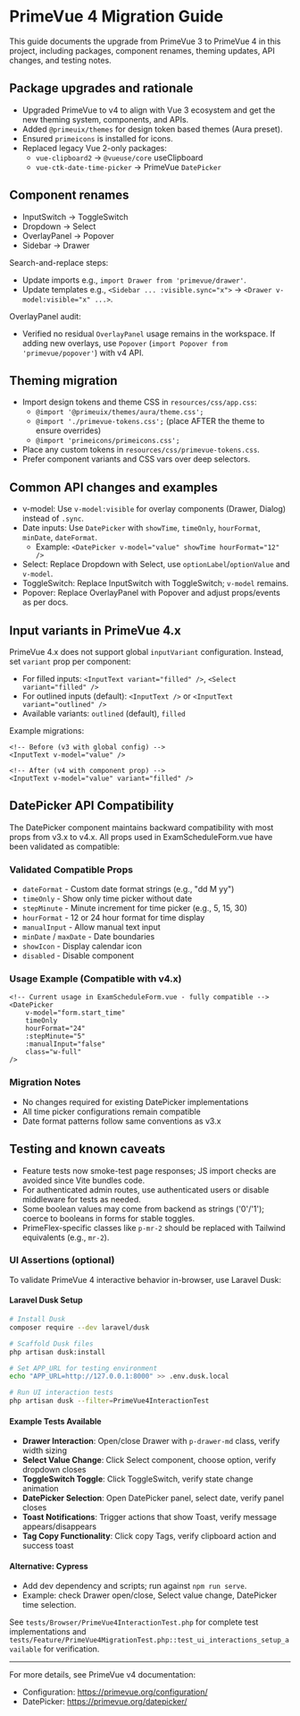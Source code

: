 # PrimeVue 4 Migration Guide

This guide documents the upgrade from PrimeVue 3 to PrimeVue 4 in this project, including packages, component renames, theming updates, API changes, and testing notes.

## Package upgrades and rationale

- Upgraded PrimeVue to v4 to align with Vue 3 ecosystem and get the new theming system, components, and APIs.
- Added `@primeuix/themes` for design token based themes (Aura preset).
- Ensured `primeicons` is installed for icons.
- Replaced legacy Vue 2-only packages:
  - `vue-clipboard2` → `@vueuse/core` useClipboard
  - `vue-ctk-date-time-picker` → PrimeVue `DatePicker`

## Component renames

- InputSwitch → ToggleSwitch
- Dropdown → Select
- OverlayPanel → Popover
- Sidebar → Drawer

Search-and-replace steps:
- Update imports e.g., `import Drawer from 'primevue/drawer'`.
- Update templates e.g., `<Sidebar ... :visible.sync="x">` → `<Drawer v-model:visible="x" ...>`.

OverlayPanel audit:
- Verified no residual `OverlayPanel` usage remains in the workspace. If adding new overlays, use `Popover` (`import Popover from 'primevue/popover'`) with v4 API.

## Theming migration

- Import design tokens and theme CSS in `resources/css/app.css`:
  - `@import '@primeuix/themes/aura/theme.css';`
  - `@import './primevue-tokens.css';` (place AFTER the theme to ensure overrides)
  - `@import 'primeicons/primeicons.css';`
- Place any custom tokens in `resources/css/primevue-tokens.css`.
- Prefer component variants and CSS vars over deep selectors.

## Common API changes and examples

- v-model: Use `v-model:visible` for overlay components (Drawer, Dialog) instead of `.sync`.
- Date inputs: Use `DatePicker` with `showTime`, `timeOnly`, `hourFormat`, `minDate`, `dateFormat`.
  - Example: `<DatePicker v-model="value" showTime hourFormat="12" />`
- Select: Replace Dropdown with Select, use `optionLabel`/`optionValue` and `v-model`.
- ToggleSwitch: Replace InputSwitch with ToggleSwitch; `v-model` remains.
- Popover: Replace OverlayPanel with Popover and adjust props/events as per docs.

## Input variants in PrimeVue 4.x

PrimeVue 4.x does not support global `inputVariant` configuration. Instead, set `variant` prop per component:
- For filled inputs: `<InputText variant="filled" />`, `<Select variant="filled" />`
- For outlined inputs (default): `<InputText />` or `<InputText variant="outlined" />`
- Available variants: `outlined` (default), `filled`

Example migrations:
```vue
<!-- Before (v3 with global config) -->
<InputText v-model="value" />

<!-- After (v4 with component prop) -->
<InputText v-model="value" variant="filled" />
```

## DatePicker API Compatibility

The DatePicker component maintains backward compatibility with most props from v3.x to v4.x. All props used in ExamScheduleForm.vue have been validated as compatible:

### Validated Compatible Props
- `dateFormat` - Custom date format strings (e.g., "dd M yy")
- `timeOnly` - Show only time picker without date
- `stepMinute` - Minute increment for time picker (e.g., 5, 15, 30)
- `hourFormat` - 12 or 24 hour format for time display
- `manualInput` - Allow manual text input
- `minDate` / `maxDate` - Date boundaries
- `showIcon` - Display calendar icon
- `disabled` - Disable component

### Usage Example (Compatible with v4.x)
```vue
<!-- Current usage in ExamScheduleForm.vue - fully compatible -->
<DatePicker 
    v-model="form.start_time"
    timeOnly
    hourFormat="24"
    :stepMinute="5"
    :manualInput="false"
    class="w-full"
/>
```

### Migration Notes
- No changes required for existing DatePicker implementations
- All time picker configurations remain compatible  
- Date format patterns follow same conventions as v3.x

## Testing and known caveats

- Feature tests now smoke-test page responses; JS import checks are avoided since Vite bundles code.
- For authenticated admin routes, use authenticated users or disable middleware for tests as needed.
- Some boolean values may come from backend as strings ('0'/'1'); coerce to booleans in forms for stable toggles.
- PrimeFlex-specific classes like `p-mr-2` should be replaced with Tailwind equivalents (e.g., `mr-2`).

### UI Assertions (optional)

To validate PrimeVue 4 interactive behavior in-browser, use Laravel Dusk:

#### Laravel Dusk Setup
```bash
# Install Dusk
composer require --dev laravel/dusk

# Scaffold Dusk files
php artisan dusk:install

# Set APP_URL for testing environment
echo "APP_URL=http://127.0.0.1:8000" >> .env.dusk.local

# Run UI interaction tests
php artisan dusk --filter=PrimeVue4InteractionTest
```

#### Example Tests Available
- **Drawer Interaction**: Open/close Drawer with `p-drawer-md` class, verify width sizing
- **Select Value Change**: Click Select component, choose option, verify dropdown closes
- **ToggleSwitch Toggle**: Click ToggleSwitch, verify state change animation
- **DatePicker Selection**: Open DatePicker panel, select date, verify panel closes
- **Toast Notifications**: Trigger actions that show Toast, verify message appears/disappears
- **Tag Copy Functionality**: Click copy Tags, verify clipboard action and success toast

#### Alternative: Cypress
- Add dev dependency and scripts; run against `npm run serve`.
- Example: check Drawer open/close, Select value change, DatePicker time selection.

See `tests/Browser/PrimeVue4InteractionTest.php` for complete test implementations and `tests/Feature/PrimeVue4MigrationTest.php::test_ui_interactions_setup_available` for verification.

---

For more details, see PrimeVue v4 documentation:
- Configuration: https://primevue.org/configuration/
- DatePicker: https://primevue.org/datepicker/
